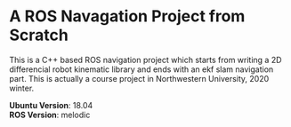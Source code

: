 # A ROS Navagation Project from Scratch

This is a C++ based ROS navigation project which starts from writing a 2D differencial robot kinematic library and ends 
with an ekf slam navigation part. This is actually a course project in Northwestern University, 2020 winter.

**Ubuntu Version**: 18.04  
**ROS Version**: melodic
